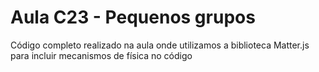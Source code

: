 # Aula C23 - Pequenos grupos
Código completo realizado na aula onde utilizamos a biblioteca Matter.js para incluir mecanismos de física no código
